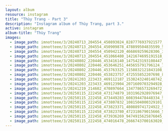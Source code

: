 ```yaml
---
layout: album
resource: instagram
title: "Thùy Trang - Part 3"
description: "Instagram album of Thùy Trang, part 3."
active: instagram
album-title: "Thùy Trang"
images:
  - image_path: imnotteee/3/20240713_204554_450893024_8287776937921577_5352951908113650865_n.jpg
  - image_path: imnotteee/3/20240713_204554_450909878_478899504835599_5832842245949304985_n.jpg
  - image_path: imnotteee/3/20240713_204554_450942120_466869259628306_3202888654237888580_n.jpg
  - image_path: imnotteee/3/20240713_204554_451066480_1421674695191518_4932729841792985531_n.jpg
  - image_path: imnotteee/3/20240802_220446_453416140_1475423193108447_9175383214401778784_n.jpg
  - image_path: imnotteee/3/20240802_220446_453646251_445655791796124_7848499217974580697_n.jpg
  - image_path: imnotteee/3/20240802_220446_453763325_1158832121843108_9005915674301767874_n.jpg
  - image_path: imnotteee/3/20240802_220446_453823757_472555852207698_8827799428730807349_n.jpg
  - image_path: imnotteee/3/20241203_223433_469112187_1538243240148742_4793577177367031545_n.jpg
  - image_path: imnotteee/3/20241203_223433_469123904_2071609703294928_4825062102077178134_n.jpg
  - image_path: imnotteee/3/20241219_214602_470897664_1347786573269472_8022074807312645608_n.jpg
  - image_path: imnotteee/3/20250115_222458_473174879_1031962928976947_9154087740258925679_n.jpg
  - image_path: imnotteee/3/20250115_222458_473449283_608394478448334_5760606267248332117_n.jpg
  - image_path: imnotteee/3/20250115_222458_473807832_1081504000329101_7923852432717982696_n.jpg
  - image_path: imnotteee/3/20250115_222458_473823371_480889741724922_5999980737854854476_n.jpg
  - image_path: imnotteee/3/20250115_222458_473823780_472318679015666_5167288000975514386_n.jpg
  - image_path: imnotteee/3/20250115_222458_473936269_9474915625876045_8500938180563175126_n.jpg
  - image_path: imnotteee/3/20250115_222458_474016478_2666743700163020_1493410718529074013_n.jpg
---
```

